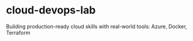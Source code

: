 # cloud-devops-lab
Building production-ready cloud skills with real-world tools: Azure, Docker, Terraform
